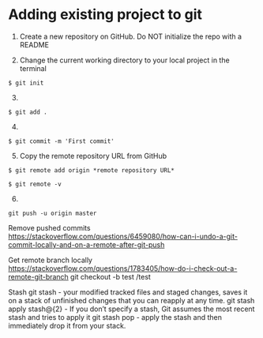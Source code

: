 # Adding existing project to git

1. Create a new repository on GitHub. Do NOT initialize the repo with a README

2. Change the current working directory to your local project in the terminal
``` 
$ git init 
```
	
3. 
``` 
$ git add . 
```

4. 
``` 
$ git commit -m 'First commit' 
```

5. Copy the remote repository URL from GitHub

``` 
$ git remote add origin *remote repository URL* 

$ git remote -v
```
6.
```
git push -u origin master
```



Remove pushed commits
https://stackoverflow.com/questions/6459080/how-can-i-undo-a-git-commit-locally-and-on-a-remote-after-git-push


Get remote branch locally
https://stackoverflow.com/questions/1783405/how-do-i-check-out-a-remote-git-branch
git checkout -b test <name of remote>/test

Stash
git stash - your modified tracked files and staged changes, saves it on a stack of unfinished changes that you can reapply at any time.
git stash apply stash@{2} - If you don’t specify a stash, Git assumes the most recent stash and tries to apply it
git stash pop - apply the stash and then immediately drop it from your stack.
